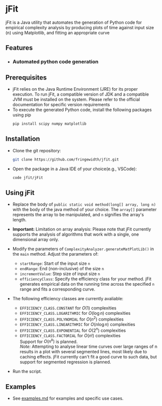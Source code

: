 # jFit
jFit is a Java utility that automates the generation of Python code for empirical complexity analysis by producing plots of time against input size (n) using Matplotlib, and fitting an appropriate curve

## Features
- ### Automated python code generation

## Prerequisites
- jFit relies on the Java Runtime Environment (JRE) for its proper execution. To run jFit, a compatible version of JDK and a compatible JVM must be installed on the system. Please refer to the official documentation for specific version requirements
- To execute the generated Python code, install the following packages using pip
    ```sh
    pip install scipy numpy matplotlib
    ```

## Installation
- Clone the git repository:
    ```sh
    git clone https://github.com/fringewidth/jfit.git
    ```
- Open the package in a Java IDE of your choice(e.g., VSCode):
    ```sh
    code jfit/jFit
    ```

## Using jFit
- Replace the body of ```public static void method(long[] array, long n)``` with the body of the java method of your choice. The ```array[]``` parameter represents the array to be manipulated, and ```n``` signifies the array's length.

- **Important:** Limitation on array analysis:
Please note that jFit currently supports the analysis of algorithms that work with a single, one dimensional array only.
- Modify the parameters of ```ComplexityAnalyzer.generateMatPlotLib()``` in the ```main``` method. Adjust the parameters of:
    - ```startRange```: Start of the input size `n`
    - ```endRange```: End (non-inclusive) of the size `n`
    - ```incrementValue```: Step size of input size `n`
    - ```efficiencyClass```: Specify the efficiency class for your method. jFit generates empirical data on the running time across the specified `n` range and fits a corresponding curve.

- The following efficiency classes are currently avaliable:
    - ```EFFICIENCY_CLASS.CONSTANT``` for $O(1)$ complexities
    - ```EFFICIENCY_CLASS.LOGARITHMIC``` for $O(\log n)$ complexities
    - ```EFFICIENCY_CLASS.POLYNOMIAL``` for $O(n^2)$ complexities
    - ```EFFICIENCY_CLASS.LINEARITHMIC``` for $O(n\log n)$ complexities
    - ```EFFICIENCY_CLASS.EXPONENTIAL``` for $O(2^n)$ complexities
    - ```EFFICIENCY_CLASS.FACTORIAL``` for $O(n!)$ complexities<br>
    Support for $O(n^k)$ is planned. <br>
*Note:* Attempting to analyse linear time curves over large ranges of n results in a plot with several segmented lines, most likely due to caching effects. jFit currently can't fit a good curve to such data, but support for segmented regression is planned.

- Run the script.

## Examples
- See [examples.md](./examples.md) for examples and specific use cases.